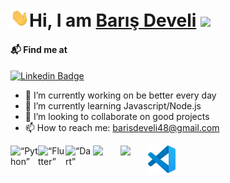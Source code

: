 <h1> <img src="https://raw.githubusercontent.com/ABSphreak/ABSphreak/master/gifs/Hi.gif" width="30px">Hi, I am <a href="https://github.com/barisdvl">Barış Develi</a> <img src="https://emojis.slackmojis.com/emojis/images/1531849430/4246/blob-sunglasses.gif?1531849430" width="30px"></h1>
</h1>

#### 📬 Find me at
[![Linkedin Badge](https://img.shields.io/badge/-LinkedIn-blue?style=flat-square&logo=Linkedin&logoColor=white&link=https://www.linkedin.com/in/barisdeveli/)](https://www.linkedin.com/in/barisdeveli/)

- 🔭 I’m currently working on be better every day 
- 🌱 I’m currently learning Javascript/Node.js
- 👯 I’m looking to collaborate on good projects 
- 📫 How to reach me: barisdeveli48@gmail.com


<img align="left" alt=“Python” width="44px" src="https://www.vectorlogo.zone/logos/python/python-icon.svg" />

<img align="left" alt=“Flutter” width="44px" src="https://www.vectorlogo.zone/logos/flutterio/flutterio-icon.svg" />
<img align="left" alt=“Dart” width="44px" src="https://www.vectorlogo.zone/logos/dartlang/dartlang-icon.svg" />
<img width ='44px' align='left' src ='https://raw.githubusercontent.com/rahulbanerjee26/githubAboutMeGenerator/main/icons/javascript.svg'>
<img width ='44px' align='left' src ='https://raw.githubusercontent.com/rahulbanerjee26/githubAboutMeGenerator/main/icons/nodejs.svg'>
<img align="left" alt=“Github” width="44px" src="https://raw.githubusercontent.com/github/explore/80688e429a7d4ef2fca1e82350fe8e3517d3494d/topics/visual-studio-code/visual-studio-code.png" />





